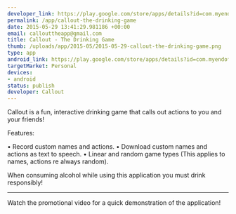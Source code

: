 ```yaml
--- 
developer_link: https://play.google.com/store/apps/details?id=com.myendoftheweb.callout
permalink: /app/callout-the-drinking-game
date: 2015-05-29 13:41:29.981186 +00:00
email: callouttheapp@gmail.com
title: Callout - The Drinking Game
thumb: /uploads/app/2015-05/2015-05-29-callout-the-drinking-game.png
type: app
android_link: https://play.google.com/store/apps/details?id=com.myendoftheweb.callout
targetMarket: Personal
devices: 
- android
status: publish
developer: Callout
---
```


Callout is a fun, interactive drinking game that calls out actions to you and your friends!

Features:

• Record custom names and actions.
• Download custom names and actions as text to speech.
• Linear and random game types (This applies to names, actions re always random).

When consuming alcohol while using this application you must drink responsibly!

---

Watch the promotional video for a quick demonstration of the application!
